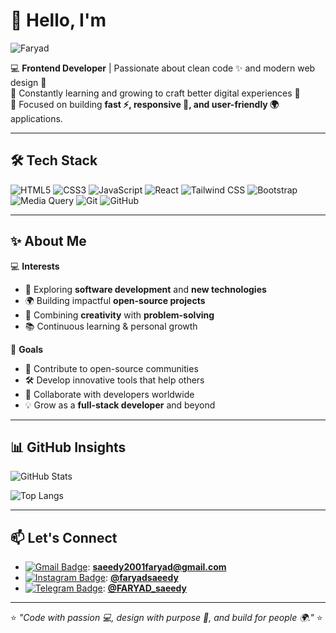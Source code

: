
# 👋 Hello, I'm 
![Faryad](https://readme-typing-svg.demolab.com?font=Roboto&size=40&pause=1000&color=FF6F61&center=true&width=500&height=60&lines=Faryad+%F0%9F%92%BB+%F0%9F%9A%80+%F0%9F%8C%8D+%F0%9F%8E%A8+%E2%9C%A8)

💻 **Frontend Developer** | Passionate about clean code ✨ and modern web design 🎨  
🌱 Constantly learning and growing to craft better digital experiences 🚀  
🎯 Focused on building **fast ⚡, responsive 📱, and user-friendly 🌍** applications.  

---

## 🛠 Tech Stack
![HTML5](https://img.shields.io/badge/HTML5-E34F26?style=for-the-badge&logo=html5&logoColor=white) 
![CSS3](https://img.shields.io/badge/CSS3-1572B6?style=for-the-badge&logo=css3&logoColor=white) 
![JavaScript](https://img.shields.io/badge/JavaScript-F7DF1E?style=for-the-badge&logo=javascript&logoColor=black) 
![React](https://img.shields.io/badge/React-61DAFB?style=for-the-badge&logo=react&logoColor=black) 
![Tailwind CSS](https://img.shields.io/badge/Tailwind_CSS-06B6D4?style=for-the-badge&logo=tailwind-css&logoColor=white) 
![Bootstrap](https://img.shields.io/badge/Bootstrap-7952B3?style=for-the-badge&logo=bootstrap&logoColor=white) 
![Media Query](https://img.shields.io/badge/Media_Query-FF6F61?style=for-the-badge&logo=css3&logoColor=white) 
![Git](https://img.shields.io/badge/Git-F05032?style=for-the-badge&logo=git&logoColor=white) 
![GitHub](https://img.shields.io/badge/GitHub-181717?style=for-the-badge&logo=github&logoColor=white)  

---

## ✨ About Me

💻 **Interests**

* 🚀 Exploring **software development** and **new technologies**
* 🌍 Building impactful **open-source projects**
* 🎨 Combining **creativity** with **problem-solving**
* 📚 Continuous learning & personal growth

🎯 **Goals**

* 🌟 Contribute to open-source communities
* 🛠️ Develop innovative tools that help others
* 🤝 Collaborate with developers worldwide
* 💡 Grow as a **full-stack developer** and beyond

---

## 📊 GitHub Insights
![GitHub Stats](https://github-readme-stats.vercel.app/api?username=faryadsaeedy&show_icons=true&theme=tokyonight&hide_border=true)  

![Top Langs](https://github-readme-stats.vercel.app/api/top-langs/?username=faryadsaeedy&layout=compact&theme=tokyonight&hide_border=true)  

---

## 📫 Let's Connect
- [![Gmail Badge](https://img.shields.io/badge/Gmail-D14836?style=for-the-badge&logo=gmail&logoColor=white)](mailto:YourEmail@gmail.com): **[saeedy2001faryad@gmail.com](saeedy2001faryad@gmail.com)**
- [![Instagram Badge](https://img.shields.io/badge/Instagram-E4405F?style=for-the-badge&logo=instagram&logoColor=white)](https://instagram.com/YourUsername): **[@faryadsaeedy](https://instagram.com/faryadsaeedy)**
- [![Telegram Badge](https://img.shields.io/badge/Telegram-2CA5E0?style=for-the-badge&logo=telegram&logoColor=white)](https://t.me/YourUsername): **[@FARYAD_saeedy](https://t.me/FARYAD_saeedy)**


---

⭐ *"Code with passion 💻, design with purpose 🎨, and build for people 🌍."* ⭐
